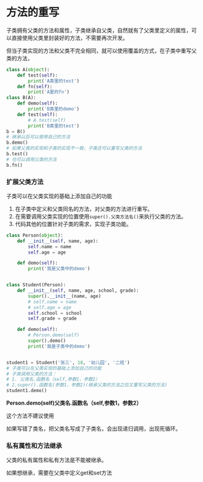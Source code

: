 # 方法的重写

子类拥有父类的方法和属性，子类继承自父类，自然就有了父类里定义的属性，可以直接使用父类里封装好的方法，不需要再次开发。

但当子类实现的方法和父类不完全相同，就可以使用覆盖的方式，在子类中重写父类的方法，

```python
class A(object):
    def test(self):
        print('A类里的test')
    def fn(self):
        print('A里的fn')
class B(A):
    def demo(self):
        print('B类里的demo')
    def test(self):
        # A.test(self)
        print('B类里的test')
b = B()
# 继承以后可以使用自己的方法
b.demo()
# 如果父类的实现和子类的实现不一致，子类还可以重写父类的方法
b.test()
# 也可以调用父类的方法
b.fn()

```

### 扩展父类方法

子类可以在父类实现的基础上添加自己的功能

1. 在子类中定义和父类同名的方法，对父类的方法进行重写。
2. 在需要调用父类实现的位置使用`super().父类方法名()`来执行父类的方法。
3. 代码其他的位置针对子类的需求，实现子类功能。

```python
class Person(object):
    def __init__(self, name, age):
        self.name = name
        self.age = age

    def demo(self):
        print('我是父类中的demo')


class Student(Person):
    def __init__(self, name, age, school, grade):
        super().__init__(name, age)
        # self.name = name
        # self.age = age
        self.school = school
        self.grade = grade

    def demo(self):
        # Person.demo(self)
        super().demo()
        print('我是子类中的demo')


student1 = Student('张三', 18, '幼儿园', '二班')
# 子类可以在父类实现的基础上添加自己的功能
# 子类调用父类的方法：
# 1. 父类名.函数名（self,参数1，参数2）
# 2.super().函数名(参数1，参数2)(继承父类的方法之后又重写父类的方法)
student1.demo()
```

 **Person.demo(self)父类名.函数名（self,参数1，参数2）**

这个方法不建议使用

如果写错了类名，把父类名写成了子类名，会出现递归调用，出现死循环。

### 私有属性和方法继承

父类的私有属性和私有方法是不能被继承。

如果想继承，需要在父类中定义get和set方法

